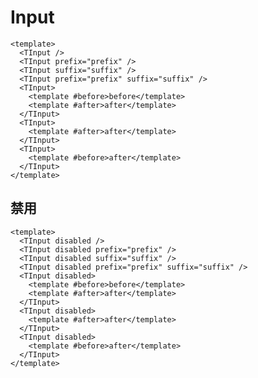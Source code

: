 <style lang="scss">
.mdp-demo__preview {
  > .t-input:not(:first-child){
    margin-top: 1rem;
  }
}
</style>

# Input

```vue preview
<template>
  <TInput />
  <TInput prefix="prefix" />
  <TInput suffix="suffix" />
  <TInput prefix="prefix" suffix="suffix" />
  <TInput>
    <template #before>before</template>
    <template #after>after</template>
  </TInput>
  <TInput>
    <template #after>after</template>
  </TInput>
  <TInput>
    <template #before>after</template>
  </TInput>
</template>
```

## 禁用

```vue preview
<template>
  <TInput disabled />
  <TInput disabled prefix="prefix" />
  <TInput disabled suffix="suffix" />
  <TInput disabled prefix="prefix" suffix="suffix" />
  <TInput disabled>
    <template #before>before</template>
    <template #after>after</template>
  </TInput>
  <TInput disabled>
    <template #after>after</template>
  </TInput>
  <TInput disabled>
    <template #before>after</template>
  </TInput>
</template>
```
